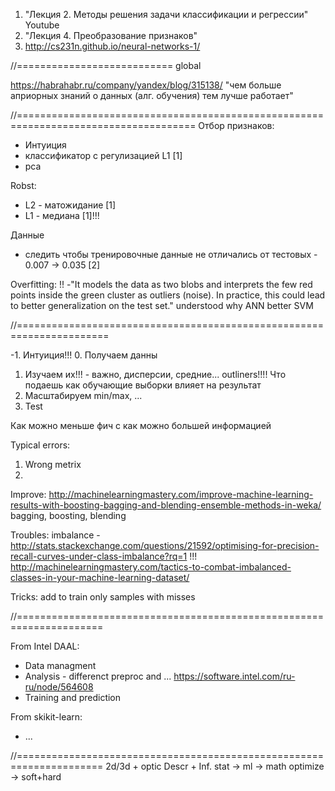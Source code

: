 1. "Лекция 2. Методы решения задачи классификации и регрессии" Youtube
2. "Лекция 4. Преобразование признаков" 
3. http://cs231n.github.io/neural-networks-1/

//=========================== global 

https://habrahabr.ru/company/yandex/blog/315138/
"чем больше априорных знаний о данных (алг. обучения) тем лучше работает"

//=====================================================================================
Отбор признаков:
- Интуиция
- классификатор с регулизацией L1 [1]
- pca

Robst:
- L2 - матожидание [1]
- L1 - медиана [1]!!!

Данные
- следить чтобы тренировочные данные не отличались от тестовых - 0.007 -> 0.035 [2]

Overfitting:
!! -"It models the data as two blobs and interprets the few red points inside the green cluster as outliers (noise). 
In practice, this could lead to better generalization on the test set." understood why ANN better SVM

//======================================================================

-1. Интуиция!!!
0. Получаем данны
1. Изучаем их!!! - важно, дисперсии, средние... outliners!!!!
Что подаешь как обучающие выборки влияет на результат
2. Масштабируем min/max, ...
3. Test

Как можно меньше фич с как можно большей информацией


Typical errors:
1. Wrong metrix
2.


Improve:
http://machinelearningmastery.com/improve-machine-learning-results-with-boosting-bagging-and-blending-ensemble-methods-in-weka/
bagging, boosting, blending

Troubles:
imbalance - http://stats.stackexchange.com/questions/21592/optimising-for-precision-recall-curves-under-class-imbalance?rq=1
!!! http://machinelearningmastery.com/tactics-to-combat-imbalanced-classes-in-your-machine-learning-dataset/

Tricks:
add to train only samples with misses

//=====================================================================

From Intel DAAL:
- Data managment
- Analysis - differenct preproc and ...
https://software.intel.com/ru-ru/node/564608
- Training and prediction

From skikit-learn:
- ...

//=====================================================================
2d/3d + optic
Descr + Inf. stat -> ml -> math optimize -> soft+hard
